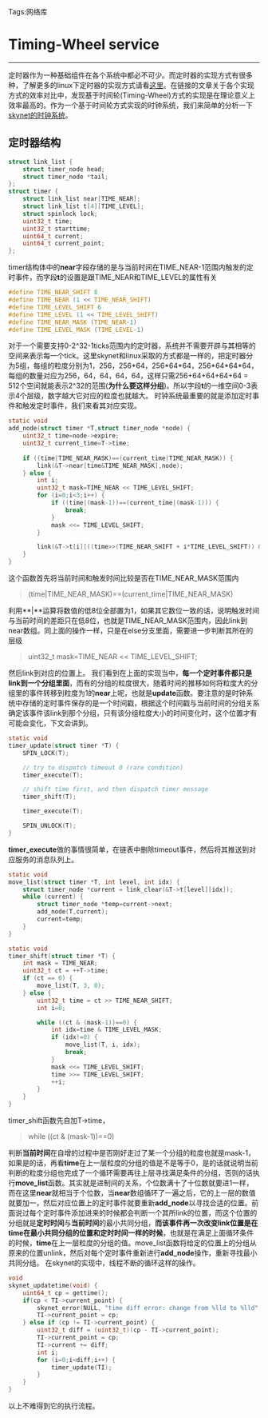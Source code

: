 ﻿Tags:网络库

# Timing-Wheel service #
---
定时器作为一种基础组件在各个系统中都必不可少。而定时器的实现方式有很多种，了解更多的linux下定时器的实现方式请看[这里](https://www.ibm.com/developerworks/cn/linux/l-cn-timers/#icomments)。在链接的文章关于各个实现方式的效率对比中，发现基于时间轮(Timing-Wheel)方式的实现是在理论意义上效率最高的。作为一个基于时间轮方式实现的时钟系统，我们来简单的分析一下[skynet的时钟系统](https://github.com/cloudwu/skynet/blob/master/skynet-src/skynet_timer.c)。

## 定时器结构 ##
```c
struct link_list {
	struct timer_node head;
	struct timer_node *tail;
};
struct timer {
	struct link_list near[TIME_NEAR];
	struct link_list t[4][TIME_LEVEL];
	struct spinlock lock;
	uint32_t time;
	uint32_t starttime;
	uint64_t current;
	uint64_t current_point;
};
```
timer结构体中的**near**字段存储的是与当前时间在TIME_NEAR-1范围内触发的定时事件，而字段**t**的设置是跟TIME_NEAR和TIME_LEVEL的属性有关
```c
#define TIME_NEAR_SHIFT 8
#define TIME_NEAR (1 << TIME_NEAR_SHIFT)
#define TIME_LEVEL_SHIFT 6
#define TIME_LEVEL (1 << TIME_LEVEL_SHIFT)
#define TIME_NEAR_MASK (TIME_NEAR-1)
#define TIME_LEVEL_MASK (TIME_LEVEL-1)
```
对于一个需要支持0-2^32-1ticks范围内的定时器，系统并不需要开辟与其相等的空间来表示每一个tick。这里skynet和linux采取的方式都是一样的，把定时器分为5组，每组的粒度分别为1，256，256\*64，256\*64\*64，256\*64\*64\*64，每组的数量对应为256，64，64，64，64，这样只需256+64+64+64+64 = 512个空间就能表示2^32的范围(**为什么要这样分组**)。所以字段**t**的一维空间0-3表示4个层级，数字越大它对应的粒度也就越大。
时钟系统最重要的就是添加定时事件和触发定时事件，我们来看其对应实现。
```c
static void
add_node(struct timer *T,struct timer_node *node) {
	uint32_t time=node->expire;
	uint32_t current_time=T->time;
	
	if ((time|TIME_NEAR_MASK)==(current_time|TIME_NEAR_MASK)) {
		link(&T->near[time&TIME_NEAR_MASK],node);
	} else {
		int i;
		uint32_t mask=TIME_NEAR << TIME_LEVEL_SHIFT;
		for (i=0;i<3;i++) {
			if ((time|(mask-1))==(current_time|(mask-1))) {
				break;
			}
			mask <<= TIME_LEVEL_SHIFT;
		}

		link(&T->t[i][((time>>(TIME_NEAR_SHIFT + i*TIME_LEVEL_SHIFT)) & TIME_LEVEL_MASK)],node);	
	}
}
```
这个函数首先将当前时间和触发时间比较是否在TIME_NEAR_MASK范围内
>(time|TIME_NEAR_MASK)==(current_time|TIME_NEAR_MASK)

利用**|**运算将数值的低8位全部置为1，如果其它数位一致的话，说明触发时间与当前时间的差距只在低8位，也就是TIME_NEAR_MASK范围内，因此link到near数组。同上面的操作一样，只是在else分支里面，需要进一步判断其所在的层级
>uint32_t mask=TIME_NEAR << TIME_LEVEL_SHIFT;

然后link到对应的位置上。
我们看到在上面的实现当中，**每一个定时事件都只是link到一个分组里面**，而有的分组的粒度很大，随着时间的推移如何将粒度大的分组里的事件转移到粒度为1的**near**上呢，也就是**update**函数。要注意的是时钟系统中存储的定时事件保存的是一个时间戳，根据这个时间戳与当前时间的分组关系确定该事件该link到那个分组，只有该分组粒度大小的时间变化时，这个位置才有可能会变化，下文会讲到。
```c
static void 
timer_update(struct timer *T) {
	SPIN_LOCK(T);

	// try to dispatch timeout 0 (rare condition)
	timer_execute(T);

	// shift time first, and then dispatch timer message
	timer_shift(T);

	timer_execute(T);

	SPIN_UNLOCK(T);
}
```
**timer_execute**做的事情很简单，在链表中删除timeout事件，然后将其推送到对应服务的消息队列上。
```c
static void
move_list(struct timer *T, int level, int idx) {
	struct timer_node *current = link_clear(&T->t[level][idx]);
	while (current) {
		struct timer_node *temp=current->next;
		add_node(T,current);
		current=temp;
	}
}

static void
timer_shift(struct timer *T) {
	int mask = TIME_NEAR;
	uint32_t ct = ++T->time;
	if (ct == 0) {
		move_list(T, 3, 0);
	} else {
		uint32_t time = ct >> TIME_NEAR_SHIFT;
		int i=0;

		while ((ct & (mask-1))==0) {
			int idx=time & TIME_LEVEL_MASK;
			if (idx!=0) {
				move_list(T, i, idx);
				break;				
			}
			mask <<= TIME_LEVEL_SHIFT;
			time >>= TIME_LEVEL_SHIFT;
			++i;
		}
	}
}
```
timer_shift函数先自加T->time，
>while ((ct & (mask-1))==0)

判断**当前时间**在自增的过程中是否刚好走过了某一个分组的粒度也就是mask-1，如果是的话，再看**time**在上一层粒度的分组的值是不是等于0，是的话就说明当前判断的粒度分组也完成了一个循环需要再往上层寻找满足条件的分组，否则的话执行**move_list**函数。其实就是进制间的关系，个位数满十了十位数就要进1一样，而在这里**near**就相当于个位数，当**near**数组循环了一遍之后，它的上一层的数值就要加一，然后对应位置上的定时事件就要重新**add_node**以寻找合适的位置。前面说过每个定时事件添加进来的时候都会判断一个其所link的位置，而这个位置的分组就是**定时时间**与**当前时间**的最小共同分组，**而该事件再一次改变link位置是在time在最小共同分组的位置和定时时间一样的时候**，也就是在满足上面循环条件的时候，**time**在上一层粒度的分组的值。move_list函数将给定的位置上的分组从原来的位置unlink，然后对每个定时事件重新进行**add_node**操作，重新寻找最小共同分组。
在skynet的实现中，线程不断的循环这样的操作。
```c
void
skynet_updatetime(void) {
	uint64_t cp = gettime();
	if(cp < TI->current_point) {
		skynet_error(NULL, "time diff error: change from %lld to %lld", cp, TI->current_point);
		TI->current_point = cp;
	} else if (cp != TI->current_point) {
		uint32_t diff = (uint32_t)(cp - TI->current_point);
		TI->current_point = cp;
		TI->current += diff;
		int i;
		for (i=0;i<diff;i++) {
			timer_update(TI);
		}
	}
}

```
以上不难得到它的执行流程。
